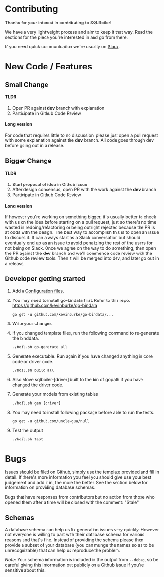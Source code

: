 # Contributing

Thanks for your interest in contributing to SQLBoiler!

We have a very lightweight process and aim to keep it that way.
Read the sections for the piece you're interested in and go from
there.

If you need quick communication we're usually on [Slack](https://sqlboiler.from-the.cloud).

# New Code / Features

## Small Change

#### TLDR

1. Open PR against **dev** branch with explanation
1. Participate in Github Code Review

#### Long version

For code that requires little to no discussion, please just open a pull request with some
explanation against the **dev** branch. All code goes through dev before going out in a release.

## Bigger Change

#### TLDR

1. Start proposal of idea in Github issue
1. After design concensus, open PR with the work against the **dev** branch
1. Participate in Github Code Review

#### Long version

If however you're working on something bigger, it's usually better to check with us on the idea
before starting on a pull request, just so there's no time wasted in redoing/refactoring or being
outright rejected because the PR is at odds with the design. The best way to accomplish this is to
open an issue to discuss it. It can always start as a Slack conversation but should eventually end
up as an issue to avoid penalizing the rest of the users for not being on Slack. Once we agree on
the way to do something, then open the PR against the **dev** branch and we'll commence code review
with the Github code review tools. Then it will be merged into dev, and later go out in a release.

## Developer getting started

1. Add a [Configuration files](https://github.com/uncle-gua/sqlboiler#configuration).
1. You may need to install go-bindata first. Refer to this repo. https://github.com/kevinburke/go-bindata

   ```
   go get -u github.com/kevinburke/go-bindata/...
   ```

1. Write your changes
1. If you changed template files, run the following command to re-generate the binddata.

   ```
   ./boil.sh go-generate all
   ```

1. Generate executable. Run again if you have changed anything in core code or driver code.
   ```
   ./boil.sh build all
   ```

1. Also Move sqlboiler-[driver] built to the bin of gopath if you have changed the driver code.

1. Generate your models from existing tables

   ```
   ./boil.sh gen [driver]
   ```

1. You may need to install following package before able to run the tests.

   ```
   go get -u github.com/uncle-gua/null
   ```

1. Test the output

   ```
   ./boil.sh test
   ```


# Bugs

Issues should be filed on Github, simply use the template provided and fill in detail. If there's
more information you feel you should give use your best judgement and add it in, the more the better.
See the section below for information on providing database schemas.

Bugs that have responses from contributors but no action from those who opened them after a time
will be closed with the comment: "Stale"

## Schemas

A database schema can help us fix generation issues very quickly. However not everyone is willing to part
with their database schema for various reasons and that's fine. Instead of providing the schema please
then provide a subset of your database (you can munge the names so as to be unrecognizable) that can
help us reproduce the problem.

_Note:_ Your schema information is included in the output from `--debug`, so be careful giving this
information out publicly on a Github issue if you're sensitive about this.
